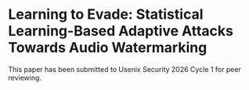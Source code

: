 # Learning to Evade: Statistical Learning-Based Adaptive Attacks Towards Audio Watermarking

This paper has been submitted to Usenix Security 2026 Cycle 1 for peer reviewing.
